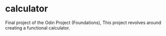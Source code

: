 # calculator

Final project of the Odin Project (Foundations),
This project revolves around creating a functional calculator.